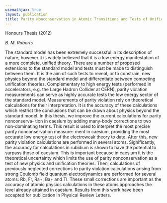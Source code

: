 ```yaml
---
usemathjax: true
layout: publication
title: Parity Nonconservation in Atomic Transitions and Tests of Unification Theories
---
```


Honours Thesis (2012)





_B. M. Roberts_


The standard model has been extremely successful in its description of nature, however it is widely believed that it is a low energy manifestation of a more complete, unified theory. There are a number of proposed extensions to the standard model and tests must be made to distinguish between them. It is the aim of such tests to reveal, or to constrain, new physics beyond the standard model and differentiate between competing unification theories. Complementary to high energy tests (performed in accelerators, e.g. the Large Hadron Collider at CERN), parity violation measurements can serve as highly accurate tests the low energy sector of the standard model. Measurements of parity violation rely on theoretical calculations for their interpretation. It is the accuracy of these calculations which restrict the conclusions that can be drawn about physics beyond the standard model. In this thesis, we improve the current calculations for parity nonconserva- tion in caesium by adding many-body corrections to two non-dominating terms. This result is used to interpret the most precise parity nonconservation measure- ment in caesium, providing the most accurate low energy test of the electroweak theory to date. After this, new parity violation calculations are performed in several atoms. Significantly, the accuracy for calculations in rubidium is shown to have the potential to surpass those of caesium. This is important because in caesium it is the theoretical uncertainty which limits the use of parity nonconservation as a test of new physics and unification theories. Then, calculations of previously neglected corrections to parity violation calculations arising from strong Coulomb field quantum electrodynamics are performed for several atoms: Rb, Fr, Ra+, Ba+ and Tl. These small corrections are important as the accuracy of atomic physics calculations in these atoms approaches the level already attained in caesium. Results from this work have been accepted for publication in Physical Review Letters.

